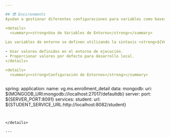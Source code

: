 ```yaml
---

## 😎 Environments
Ayudan a gestionar diferentes configuraciones para variables como bases de datos, credenciales, servicios externos, y otras propiedades que pueden variar según el entorno.

<details>
  <summary><strong>Uso de Variables de Entorno</strong></summary>
  
Las variables de entorno se definen utilizando la sintaxis <strong>${VARIABLE_NAME:default_value}</strong>.
  
- Usar valores definidos en el entorno de ejecución.
- Proporcionar valores por defecto para desarrollo local.
</details>

<details>
  <summary><strong>Configuración de Entornos</strong></summary>



```
spring:
  application:
    name: vg.ms.enrollment_detail
  data:
    mongodb:
      uri: ${MONGODB_URI:mongodb://localhost:27017/defaultdb}
server:
  port: ${SERVER_PORT:8091}
services:
  student:
    url: ${STUDENT_SERVICE_URL:http://localhost:8082/student}
```


</details>

---
```

